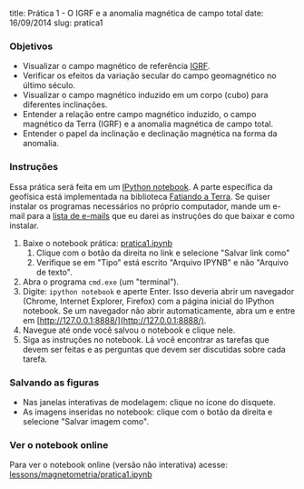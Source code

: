 title: Prática 1 - O IGRF e a anomalia magnética de campo total
date: 16/09/2014
slug: pratica1

### Objetivos

* Visualizar o campo magnético de referência
  [IGRF](http://en.wikipedia.org/wiki/International_Geomagnetic_Reference_Field).
* Verificar os efeitos da variação secular do campo geomagnético no último
  século.
* Visualizar o campo magnético induzido em um corpo (cubo) para diferentes
  inclinações.
* Entender a relação entre campo magnético induzido, o campo magnético da Terra
  (IGRF) e a anomalia magnética de campo total.
* Entender o papel da  inclinação e  declinação magnética na forma da anomalia.

### Instruções

Essa prática será feita em um
[IPython notebook](http://ipython.org/notebook.html).
A parte específica da geofísica está implementada na biblioteca [Fatiando a
Terra](http://fatiando.org).
Se quiser instalar os programas necessários no próprio computador, mande um
e-mail para a [lista de e-mails](https://groups.google.com/forum/#!forum/geofisica1)
que eu darei as instruções do que baixar e como instalar.

1. Baixe o notebook prática:
   [pratica1.ipynb](https://raw.githubusercontent.com/leouieda/geofisica1/master/lessons/magnetometria/pratica1.ipynb)
    1. Clique com o botão da direita no link e selecione "Salvar link como"
    2. Verifique se em "Tipo" está escrito "Arquivo IPYNB" e não
       "Arquivo de texto".
2. Abra o programa `cmd.exe` (um "terminal").
3. Digite: `ipython notebook` e aperte Enter.
   Isso deveria abrir um navegador (Chrome, Internet Explorer, Firefox) com
   a página inicial do IPython notebook.
   Se um navegador não abrir automaticamente, abra um e entre em
   [http://127.0.0.1:8888/](http://127.0.0.1:8888/).
4. Navegue até onde você salvou o notebook e clique nele.
5. Siga as instruções no notebook. Lá você encontrar as tarefas que devem ser
   feitas e as perguntas que devem ser discutidas sobre cada tarefa.

### Salvando as figuras

* Nas janelas interativas de modelagem: clique no ícone do disquete.
* As imagens inseridas no notebook: clique com o botão da direita e selecione
  "Salvar imagem como".

### Ver o notebook online

Para ver o  notebook online (versão não interativa) acesse:
[lessons/magnetometria/pratica1.ipynb](http://nbviewer.ipython.org/github/leouieda/geofisica1/blob/master/lessons/magnetometria/pratica1.ipynb)
